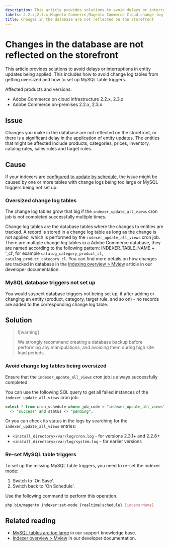 ```yaml
---
description: This article provides solutions to avoid delays or interruptions in entity updates being applied. This includes how to avoid change log tables from getting oversized and how to set up MySQL table triggers.
labels: 2.2.x,2.3.x,Magento Commerce,Magento Commerce Cloud,change log tables,how to,indexer mode,large tables,slow updates,Adobe Commerce,on-premises,cloud infrastructure
title: Changes in the database are not reflected on the storefront
---
```


# Changes in the database are not reflected on the storefront

This article provides solutions to avoid delays or interruptions in entity updates being applied. This includes how to avoid change log tables from getting oversized and how to set up MySQL table triggers.

Affected products and versions:

* Adobe Commerce on cloud infrastructure 2.2.x, 2.3.x
* Adobe Commerce on-premises 2.2.x, 2.3.x

## Issue

Changes you make in the database are not reflected on the storefront, or there is a significant delay in the application of entity updates. The entities that might be affected include products, categories, prices, inventory, catalog rules, sales rules and target rules.

## Cause

If your indexers are [configured to update by schedule](https://devdocs.magento.com/guides/v2.3/config-guide/cli/config-cli-subcommands-index.html#configure-indexers), the issue might be caused by one or more tables with change logs being too large or MySQL triggers being not set up.

### Oversized change log tables

The change log tables grow that big if the `indexer_update_all_views` cron job is not completed successfully multiple times.

Change log tables are the database tables where the changes to entities are tracked. A record is stored in a change log table as long as the change is not applied, which is performed by the `indexer_update_all_views` cron job. There are multiple change log tables in a Adobe Commerce database, they are named according to the following pattern: INDEXER\_TABLE\_NAME + ‘\_cl’,  for example `catalog_category_product_cl`, `catalog_product_category_cl`. You can find more details on how changes are tracked in database in the [Indexing overview > Mview](https://devdocs.magento.com/guides/v2.3/extension-dev-guide/indexing.html#m2devgde-mview) article in our developer documentation.

### MySQL database triggers not set up

You would suspect database triggers not being set up, if after adding or changing an entity (product, category, target rule, and so on) - no records are added to the corresponding change log table.

## Solution

>![warning]
>
>We strongly recommend creating a database backup before performing any manipulations, and avoiding them during high site load periods.

### Avoid change log tables being oversized

Ensure that the `indexer_update_all_views` cron job is always successfully completed.

You can use the following SQL query to get all failed instances of the `indexer_update_all_views` cron job:

```sql
select * from cron_schedule where job_code = "indexer_update_all_views" and status
  <> "success" and status <> "pending";
```

Or you can check its status in the logs by searching for the `indexer_update_all_views` entries:

* `<install_directory>/var/log/cron.log` - for versions 2.3.1+ and 2.2.8+
* `<install_directory>/var/log/system.log` - for earlier versions

### Re-set MySQL table triggers

To set up the missing MySQL table triggers, you need to re-set the indexer mode:

1. Switch to 'On Save'.
1. Switch back to 'On Schedule'.

Use the following command to perform this operation.

```bash
php bin/magento indexer:set-mode {realtime|schedule} [indexerName]
```

## Related reading

<ul><li title="MySQL tables are too large"><a href="https://support.magento.com/hc/en-us/articles/360038862691">MySQL tables are too large</a> in our support knowledge base.</li>
<li title="MySQL tables are too large"><a href="https://devdocs.magento.com/guides/v2.3/extension-dev-guide/indexing.html#m2devgde-mview">Indexer overview > Mview</a> in our developer documentation.</li></ul>
